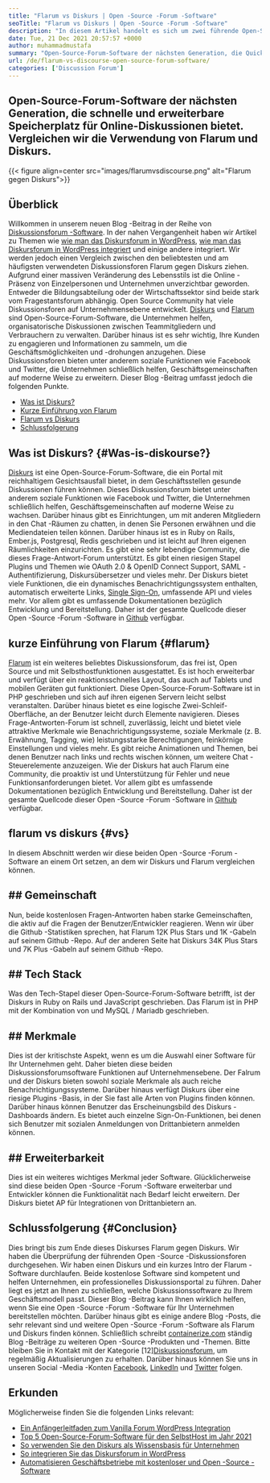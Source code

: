 ```yaml
---
title: "Flarum vs Diskurs | Open -Source -Forum -Software" 
seoTitle: "Flarum vs Diskurs | Open -Source -Forum -Software" 
description: "In diesem Artikel handelt es sich um zwei führende Open-Source-Forum-Software Flarum gegen Diskurs. Beide Software sind selbst gehostet und bieten moderne Forumfunktionen zur Diskussion." 
date: Tue, 21 Dec 2021 20:57:57 +0000
author: muhammadmustafa
summary: "Open-Source-Forum-Software der nächsten Generation, die Quick & amp; Erweiterbarer Platz für Online -Diskussionen. Vergleichen wir die Verwendung von Flarum und Diskurs." 
url: /de/flarum-vs-discourse-open-source-forum-software/
categories: ['Discussion Forum']
---
```


## Open-Source-Forum-Software der nächsten Generation, die schnelle und erweiterbare Speicherplatz für Online-Diskussionen bietet. Vergleichen wir die Verwendung von Flarum und Diskurs.

{{< figure align=center src="images/flarumvsdiscourse.png" alt="Flarum gegen Diskurs">}}


## Überblick
Willkommen in unserem neuen Blog -Beitrag in der Reihe von [Diskussionsforum -Software][1]. In der nahen Vergangenheit haben wir Artikel zu Themen wie [wie man das Diskursforum in WordPress][2], [wie man das Diskursforum in WordPress integriert][2] und einige andere integriert. Wir werden jedoch einen Vergleich zwischen den beliebtesten und am häufigsten verwendeten Diskussionsforen Flarum gegen Diskurs ziehen. Aufgrund einer massiven Veränderung des Lebensstils ist die Online -Präsenz von Einzelpersonen und Unternehmen unverzichtbar geworden. Entweder die Bildungsabteilung oder der Wirtschaftssektor sind beide stark vom Fragestantsforum abhängig.
Open Source Community hat viele Diskussionsforen auf Unternehmensebene entwickelt. [Diskurs][3] und [Flarum][4] sind Open-Source-Forum-Software, die Unternehmen helfen, organisatorische Diskussionen zwischen Teammitgliedern und Verbrauchern zu verwalten. Darüber hinaus ist es sehr wichtig, Ihre Kunden zu engagieren und Informationen zu sammeln, um die Geschäftsmöglichkeiten und -drohungen anzugehen. Diese Diskussionsforen bieten unter anderem soziale Funktionen wie Facebook und Twitter, die Unternehmen schließlich helfen, Geschäftsgemeinschaften auf moderne Weise zu erweitern. Dieser Blog -Beitrag umfasst jedoch die folgenden Punkte.
  * [Was ist Diskurs?][5]
  * [Kurze Einführung von Flarum][6]
  * [Flarum vs Diskurs][7]
  * [Schlussfolgerung][8]

## Was ist Diskurs?   {#Was-is-diskourse?}
[Diskurs][3] ist eine Open-Source-Forum-Software, die ein Portal mit reichhaltigem Gesichtsausfall bietet, in dem Geschäftsstellen gesunde Diskussionen führen können. Dieses Diskussionsforum bietet unter anderem soziale Funktionen wie Facebook und Twitter, die Unternehmen schließlich helfen, Geschäftsgemeinschaften auf moderne Weise zu wachsen. Darüber hinaus gibt es Einrichtungen, um mit anderen Mitgliedern in den Chat -Räumen zu chatten, in denen Sie Personen erwähnen und die Mediendateien teilen können. Darüber hinaus ist es in Ruby on Rails, Ember.js, Postgresql, Redis geschrieben und ist leicht auf Ihren eigenen Räumlichkeiten einzurichten.
Es gibt eine sehr lebendige Community, die dieses Frage-Antwort-Forum unterstützt. Es gibt einen riesigen Stapel Plugins und Themen wie OAuth 2.0 & OpenID Connect Support, SAML -Authentifizierung, Diskursübersetzer und vieles mehr. Der Diskurs bietet viele Funktionen, die ein dynamisches Benachrichtigungssystem enthalten, automatisch erweiterte Links, [Single Sign-On][9], umfassende API und vieles mehr. Vor allem gibt es umfassende Dokumentationen bezüglich Entwicklung und Bereitstellung. Daher ist der gesamte Quellcode dieser Open -Source -Forum -Software in [Github][10] verfügbar.

## kurze Einführung von Flarum   {#flarum}
[Flarum][4] ist ein weiteres beliebtes Diskussionsforum, das frei ist, Open Source und mit Selbsthostfunktionen ausgestattet. Es ist hoch erweiterbar und verfügt über ein reaktionsschnelles Layout, das auch auf Tablets und mobilen Geräten gut funktioniert. Diese Open-Source-Forum-Software ist in PHP geschrieben und sich auf ihren eigenen Servern leicht selbst veranstalten. Darüber hinaus bietet es eine logische Zwei-Schleif-Oberfläche, an der Benutzer leicht durch Elemente navigieren.
Dieses Frage-Antworten-Forum ist schnell, zuverlässig, leicht und bietet viele attraktive Merkmale wie Benachrichtigungssysteme, soziale Merkmale (z. B. Erwähnung, Tagging, wie) leistungsstarke Berechtigungen, feinkörnige Einstellungen und vieles mehr. Es gibt reiche Animationen und Themen, bei denen Benutzer nach links und rechts wischen können, um weitere Chat -Steuerelemente anzuzeigen. Wie der Diskurs hat auch Flarum eine Community, die proaktiv ist und Unterstützung für Fehler und neue Funktionsanforderungen bietet. Vor allem gibt es umfassende Dokumentationen bezüglich Entwicklung und Bereitstellung. Daher ist der gesamte Quellcode dieser Open -Source -Forum -Software in [Github][10] verfügbar.

## flarum vs diskurs   {#vs}
In diesem Abschnitt werden wir diese beiden Open -Source -Forum -Software an einem Ort setzen, an dem wir Diskurs und Flarum vergleichen können.

## ## Gemeinschaft
Nun, beide kostenlosen Fragen-Antworten haben starke Gemeinschaften, die aktiv auf die Fragen der Benutzer/Entwickler reagieren. Wenn wir über die Github -Statistiken sprechen, hat Flarum 12K Plus Stars und 1K -Gabeln auf seinem Github -Repo. Auf der anderen Seite hat Diskurs 34K Plus Stars und 7K Plus -Gabeln auf seinem Github -Repo.

## ## Tech Stack
Was den Tech-Stapel dieser Open-Source-Forum-Software betrifft, ist der Diskurs in Ruby on Rails und JavaScript geschrieben. Das Flarum ist in PHP mit der Kombination von und MySQL / Mariadb geschrieben.

## ## **Merkmale**
Dies ist der kritischste Aspekt, wenn es um die Auswahl einer Software für Ihr Unternehmen geht. Daher bieten diese beiden Diskussionsforumsoftware Funktionen auf Unternehmensebene. Der Falrum und der Diskurs bieten sowohl soziale Merkmale als auch reiche Benachrichtigungssysteme. Darüber hinaus verfügt Diskurs über eine riesige Plugins -Basis, in der Sie fast alle Arten von Plugins finden können. Darüber hinaus können Benutzer das Erscheinungsbild des Diskurs -Dashboards ändern. Es bietet auch einzelne Sign-On-Funktionen, bei denen sich Benutzer mit sozialen Anmeldungen von Drittanbietern anmelden können.

## ## Erweiterbarkeit
Dies ist ein weiteres wichtiges Merkmal jeder Software. Glücklicherweise sind diese beiden Open -Source -Forum -Software erweiterbar und Entwickler können die Funktionalität nach Bedarf leicht erweitern. Der Diskurs bietet AP für Integrationen von Drittanbietern an.

## Schlussfolgerung   {#Conclusion}
Dies bringt bis zum Ende dieses Diskurses Flarum gegen Diskurs. Wir haben die Überprüfung der führenden Open -Source -Diskussionsforen durchgesehen. Wir haben einen Diskurs und ein kurzes Intro der Flarum -Software durchlaufen. Beide kostenlose Software sind kompetent und helfen Unternehmen, ein professionelles Diskussionsportal zu führen. Daher liegt es jetzt an Ihnen zu schließen, welche Diskussionssoftware zu Ihrem Geschäftsmodell passt. Dieser Blog -Beitrag kann Ihnen wirklich helfen, wenn Sie eine Open -Source -Forum -Software für Ihr Unternehmen bereitstellen möchten. Darüber hinaus gibt es einige andere Blog -Posts, die sehr relevant sind und weitere Open -Source -Forum -Software als Flarum und Diskurs finden können.
Schließlich schreibt [containerize.com][11] ständig Blog -Beiträge zu weiteren Open -Source -Produkten und -Themen. Bitte bleiben Sie in Kontakt mit der Kategorie [12][Diskussionsforum][1], um regelmäßig Aktualisierungen zu erhalten. Darüber hinaus können Sie uns in unseren Social -Media -Konten [Facebook][13], [LinkedIn][14] und [Twitter][15] folgen.

## Erkunden
Möglicherweise finden Sie die folgenden Links relevant:
  * [Ein Anfängerleitfaden zum Vanilla Forum WordPress Integration][16]
  * [Top 5 Open-Source-Forum-Software für den SelbstHost im Jahr 2021][17]
  * [So verwenden Sie den Diskurs als Wissensbasis für Unternehmen][18]
  * [So integrieren Sie das Diskursforum in WordPress][2]
  * [Automatisieren Geschäftsbetriebe mit kostenloser und Open -Source -Software][19]

  
[1]: https://products.containerize.com/discussion-forum/
[2]: https://blog.containerize.com/blogging/how-to-integrate-discourse-forum-with-wordpress/
[3]: https://products.containerize.com/discussion-forum/discourse/
[4]: https://products.containerize.com/discussion-forum/flarum/
[5]: #What-is-Discourse?
[6]: #flarum
[7]: #vs
[8]: #Conclusion
[9]: https://products.containerize.com/single-sign-on/
[10]: https://github.com/discourse/discourse
[11]: https://www.containerize.com/
[12]: https://products.containerize.com/video-editing-software
[13]: https://web.facebook.com/containerize
[14]: https://www.linkedin.com/company/containerize/
[15]: https://twitter.com/containerize_co
[16]: https://blog.containerize.com/blogging/how-to-a-install-plugin-in-wordpress-vanilla-forum/
[17]: https://blog.containerize.com/discussion-forum/top-5-free-open-source-discussion-forum-software-in-2021/
[18]: https://blog.containerize.com/discussion-forum/how-to-use-discourse-as-a-knowledge-base/
[19]: https://blog.containerize.com/blogging/automate-business-operations-using-open-source-software/
